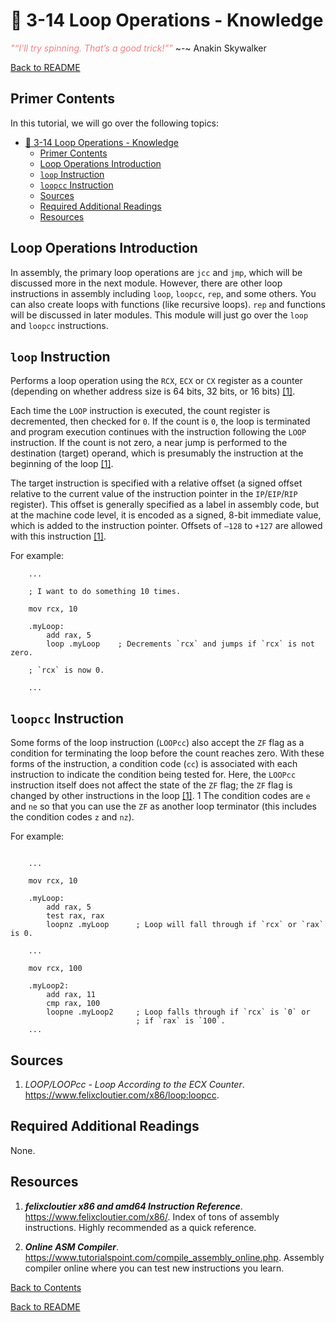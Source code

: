 
# 🔁 3-14 Loop Operations - Knowledge

<span style="color:lightcoral">*"“I’ll try spinning. That’s a good trick!”"*</span>
 ~-~ Anakin Skywalker

[Back to README](README.md)


## Primer Contents

In this tutorial, we will go over the following topics:

- [🔁 3-14 Loop Operations - Knowledge](#-3-14-loop-operations---knowledge)
  - [Primer Contents](#primer-contents)
  - [Loop Operations Introduction](#loop-operations-introduction)
  - [`loop` Instruction](#loop-instruction)
  - [`loopcc` Instruction](#loopcc-instruction)
  - [Sources](#sources)
  - [Required Additional Readings](#required-additional-readings)
  - [Resources](#resources)


## Loop Operations Introduction

In assembly, the primary loop operations are `jcc` and `jmp`, which will be 
discussed more in the next module. However, there are other loop instructions 
in assembly including `loop`, `loopcc`, `rep`, and some others. You can also 
create loops with functions (like recursive loops). `rep` and functions will 
be discussed in later modules. This module will just go over the `loop` and 
`loopcc` instructions. 


## `loop` Instruction

Performs a loop operation using the `RCX`, `ECX` or `CX` register as a counter
(depending on whether address size is 64 bits, 32 bits, or 16 bits)
[[1]](#sources).

Each time the `LOOP` instruction is executed, the count register is
decremented, then checked for `0`. If the count is `0`, the loop is terminated
and program execution continues with the instruction following the `LOOP`
instruction. If the count is not zero, a near jump is performed to the
destination (target) operand, which is presumably the instruction at the
beginning of the loop [[1]](#sources).

The target instruction is specified with a relative offset (a signed offset
relative to the current value of the instruction pointer in the
`IP`/`EIP`/`RIP` register). This offset is generally specified as a label in
assembly code, but at the machine code level, it is encoded as a signed, 8-bit
immediate value, which is added to the instruction pointer. Offsets of `–128`
to `+127` are allowed with this instruction [[1]](#sources).

For example:

``` x86asm
    ...

    ; I want to do something 10 times.

    mov rcx, 10

    .myLoop:
        add rax, 5
        loop .myLoop    ; Decrements `rcx` and jumps if `rcx` is not zero.

    ; `rcx` is now 0.

    ...
```


## `loopcc` Instruction

Some forms of the loop instruction (`LOOPcc`) also accept the `ZF` flag as a
condition for terminating the loop before the count reaches zero. With these
forms of the instruction, a condition code (`cc`) is associated with each
instruction to indicate the condition being tested for. Here, the `LOOPcc`
instruction itself does not affect the state of the `ZF` flag; the `ZF` flag is
changed by other instructions in the loop [[1]](#sources).
1
The condition codes are `e` and `ne` so that you can use the `ZF` as another 
loop terminator (this includes the condition codes `z` and `nz`).

For example:

``` x86asm

    ...

    mov rcx, 10

    .myLoop:
        add rax, 5
        test rax, rax
        loopnz .myLoop      ; Loop will fall through if `rcx` or `rax` is 0.

    ...

    mov rcx, 100

    .myLoop2:
        add rax, 11
        cmp rax, 100
        loopne .myLoop2     ; Loop falls through if `rcx` is `0` or
                            ; if `rax` is `100`.
    ...
```


## Sources

1. *LOOP/LOOPcc - Loop According to the ECX Counter*. 
https://www.felixcloutier.com/x86/loop:loopcc.


## Required Additional Readings

None.


## Resources

1. ***felixcloutier x86 and amd64 Instruction Reference***. 
https://www.felixcloutier.com/x86/. 
Index of tons of assembly instructions. Highly recommended as a quick 
reference.

2. ***Online ASM Compiler***. 
https://www.tutorialspoint.com/compile_assembly_online.php. 
Assembly compiler online where you can test new instructions you learn.


[Back to Contents](#primer-contents)

[Back to README](README.md)

<link rel="stylesheet" href="../.css/boxes.css">


<!--- End of file. --->
